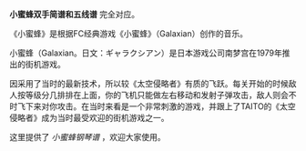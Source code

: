 

**小蜜蜂双手简谱和五线谱** 完全对应。  
  
《小蜜蜂》是根据FC经典游戏《小蜜蜂》（Galaxian）创作的音乐。  
  
小蜜蜂（Galaxian。日文：ギャラクシアン）是日本游戏公司南梦宫在1979年推出的街机游戏。  
  
因采用了当时的最新技术，所以较《太空侵略者》有质的飞跃。每关开始的时候敌人按等级分几排排在上面，你的飞机只能做左右移动和发射子弹攻击，敌人则会不时飞下来对你攻击。在当时来看是一个非常刺激的游戏，并跟上了TAITO的《太空侵略者》成为当时最受欢迎的街机游戏之一。  
  
这里提供了 _小蜜蜂钢琴谱_ ，欢迎大家使用。

